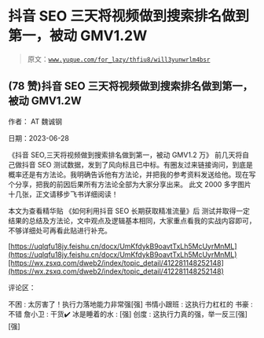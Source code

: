 # 抖音 SEO 三天将视频做到搜索排名做到第一，被动 GMV1.2W

> 原文：[`www.yuque.com/for_lazy/thfiu8/will3yunwrlm4bsr`](https://www.yuque.com/for_lazy/thfiu8/will3yunwrlm4bsr)



## (78 赞)抖音 SEO 三天将视频做到搜索排名做到第一，被动 GMV1.2W 

作者： AT 魏诚钢 

日期：2023-06-28 

《抖音 SEO,三天将视频做到搜索排名做到第一，被动 GMV1.2 万》 前几天将自己做抖音 SEO 测试数据，发到了风向标且已中标。有圈友过来链接询问，到底是概率还是有方法论。我明确告诉他有方法论，并把我的参考资料发送给他。现在写个分享，把我的前因后果所有方法论全部为大家分享出来。 此文 2000 多字图片十几张，正文请移步飞书详细阅读！ 

本文为查看精华贴 《如何利用抖音 SEO 长期获取精准流量》后 测试并取得一定结果的总结及方法论，文中观点及逻辑基本相同，大家重点看我的实战内容即可，不够详细处可再看此贴进行补充。 

[https://uqlqfu18jy.feishu.cn/docx/UmKfdykB9oavtTxLh5McUyrMnML](https://uqlqfu18jy.feishu.cn/docx/UmKfdykB9oavtTxLh5McUyrMnML)[https://wx.zsxq.com/dweb2/index/topic_detail/412281148252148](https://wx.zsxq.com/dweb2/index/topic_detail/412281148252148) 

评论区： 

不困 : 太厉害了！执行力落地能力非常强[强] 书情小跟班 : 这执行力杠杠的 书豪 : 不错 詹小卫 : 干货✔️ 冰是睡着的水 : [强] 创度 : 这执行力真的强，举一反三[强][强]